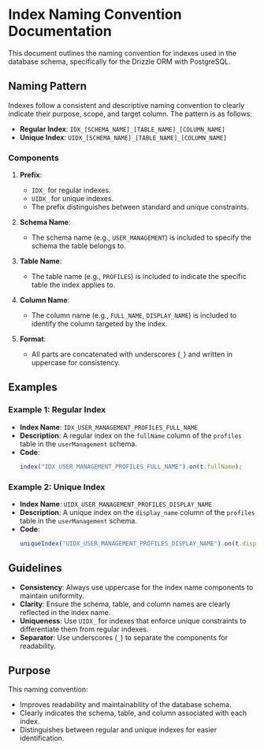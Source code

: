 # Index Naming Convention Documentation

This document outlines the naming convention for indexes used in the database schema, specifically for the Drizzle ORM with PostgreSQL.

## Naming Pattern

Indexes follow a consistent and descriptive naming convention to clearly indicate their purpose, scope, and target column. The pattern is as follows:

- **Regular Index**: `IDX_[SCHEMA_NAME]_[TABLE_NAME]_[COLUMN_NAME]`
- **Unique Index**: `UIDX_[SCHEMA_NAME]_[TABLE_NAME]_[COLUMN_NAME]`

### Components

1. **Prefix**:

   - `IDX_` for regular indexes.
   - `UIDX_` for unique indexes.
   - The prefix distinguishes between standard and unique constraints.

2. **Schema Name**:

   - The schema name (e.g., `USER_MANAGEMENT`) is included to specify the schema the table belongs to.

3. **Table Name**:

   - The table name (e.g., `PROFILES`) is included to indicate the specific table the index applies to.

4. **Column Name**:

   - The column name (e.g., `FULL_NAME`, `DISPLAY_NAME`) is included to identify the column targeted by the index.

5. **Format**:
   - All parts are concatenated with underscores (`_`) and written in uppercase for consistency.

## Examples

### Example 1: Regular Index

- **Index Name**: `IDX_USER_MANAGEMENT_PROFILES_FULL_NAME`
- **Description**: A regular index on the `fullName` column of the `profiles` table in the `userManagement` schema.
- **Code**:
  ```javascript
  index("IDX_USER_MANAGEMENT_PROFILES_FULL_NAME").on(t.fullName);
  ```

### Example 2: Unique Index

- **Index Name**: `UIDX_USER_MANAGEMENT_PROFILES_DISPLAY_NAME`
- **Description**: A unique index on the `display_name` column of the `profiles` table in the `userManagement` schema.
- **Code**:
  ```javascript
  uniqueIndex("UIDX_USER_MANAGEMENT_PROFILES_DISPLAY_NAME").on(t.display_name);
  ```

## Guidelines

- **Consistency**: Always use uppercase for the index name components to maintain uniformity.
- **Clarity**: Ensure the schema, table, and column names are clearly reflected in the index name.
- **Uniqueness**: Use `UIDX_` for indexes that enforce unique constraints to differentiate them from regular indexes.
- **Separator**: Use underscores (`_`) to separate the components for readability.

## Purpose

This naming convention:

- Improves readability and maintainability of the database schema.
- Clearly indicates the schema, table, and column associated with each index.
- Distinguishes between regular and unique indexes for easier identification.
